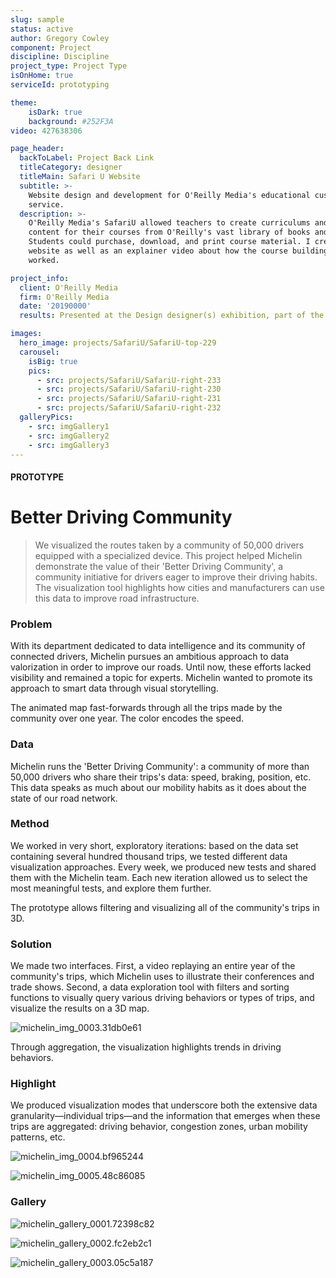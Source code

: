 ```yaml
---
slug: sample
status: active
author: Gregory Cowley
component: Project
discipline: Discipline
project_type: Project Type
isOnHome: true
serviceId: prototyping

theme: 
    isDark: true
    background: #252F3A
video: 427638306

page_header:
  backToLabel: Project Back Link
  titleCategory: designer
  titleMain: Safari U Website
  subtitle: >-
    Website design and development for O'Reilly Media's educational customization
    service. 
  description: >-
    O'Reilly Media's SafariU allowed teachers to create curriculums and generate
    content for their courses from O'Reilly's vast library of books and media.
    Students could purchase, download, and print course material. I created the
    website as well as an explainer video about how the course building process
    worked.

project_info:
  client: O'Reilly Media
  firm: O'Reilly Media
  date: '20190000'
  results: Presented at the Design designer(s) exhibition, part of the 'Lille World Design Capital 2020'.

images: 
  hero_image: projects/SafariU/SafariU-top-229
  carousel: 
    isBig: true
    pics: 
      - src: projects/SafariU/SafariU-right-233
      - src: projects/SafariU/SafariU-right-230
      - src: projects/SafariU/SafariU-right-231
      - src: projects/SafariU/SafariU-right-232
  galleryPics: 
    - src: imgGallery1
    - src: imgGallery2
    - src: imgGallery3
---
```


#### PROTOTYPE

# Better Driving Community

> We visualized the routes taken by a community of 50,000 drivers equipped with a specialized device. This project helped Michelin demonstrate the value of their 'Better Driving Community', a community initiative for drivers eager to improve their driving habits. The visualization tool highlights how cities and manufacturers can use this data to improve road infrastructure.

### Problem

With its department dedicated to data intelligence and its community of connected drivers, Michelin pursues an ambitious approach to data valorization in order to improve our roads. Until now, these efforts lacked visibility and remained a topic for experts. Michelin wanted to promote its approach to smart data through visual storytelling.

The animated map fast-forwards through all the trips made by the community over one year. The color encodes the speed.

### Data

Michelin runs the 'Better Driving Community': a community of more than 50,000 drivers who share their trips's data: speed, braking, position, etc. This data speaks as much about our mobility habits as it does about the state of our road network.

### Method

We worked in very short, exploratory iterations: based on the data set containing several hundred thousand trips, we tested different data visualization approaches. Every week, we produced new tests and shared them with the Michelin team. Each new iteration allowed us to select the most meaningful tests, and explore them further.

The prototype allows filtering and visualizing all of the community's trips in 3D.

### Solution

We made two interfaces. First, a video replaying an entire year of the community's trips, which Michelin uses to illustrate their conferences and trade shows. Second, a data exploration tool with filters and sorting functions to visually query various driving behaviors or types of trips, and visualize the results on a 3D map.

![michelin_img_0003.31db0e61](michelin_img_0003.31db0e61.jpg)

Through aggregation, the visualization highlights trends in driving behaviors.

### Highlight

We produced visualization modes that underscore both the extensive data granularity—individual trips—and the information that emerges when these trips are aggregated: driving behavior, congestion zones, urban mobility patterns, etc.

![michelin_img_0004.bf965244](michelin_img_0004.bf965244.jpg)

![michelin_img_0005.48c86085](michelin_img_0005.48c86085.jpg)


### Gallery

![michelin_gallery_0001.72398c82](michelin_gallery_0001.72398c82.jpg)

![michelin_gallery_0002.fc2eb2c1](michelin_gallery_0002.fc2eb2c1.jpg)

![michelin_gallery_0003.05c5a187](michelin_gallery_0003.05c5a187.jpg)